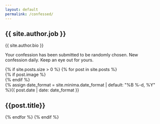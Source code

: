 ```yaml
---
layout: default
permalink: /confessed/
---
```


<div class="container">
  <section class="author" data-aos="fade-up" data-aos-easing="ease-out-quad" data-aos-duration="700">
    <div class="author__inner">
      <h1 class="author__job">{{ site.author.job }}</h1>
      <p class="author__bio">{{ site.author.bio }}</p>
      <div class="author__more">
        <p>Your confession has been submitted to be randomly chosen. New confession daily. Keep an eye out for yours.</p>
      </div>     
    </div>
  </section>
</div>

<div class="container">
  {% if site.posts.size > 0 %}
    {% for post in site.posts %}
    <div class="article" data-aos="fade-up" data-aos-easing="ease-out-quad" data-aos-duration="800">
      {% if post.image %}
      <div class="article__image-box">
        <a href="{{post.url | prepend: site.baseurl}}" class="article__image" style="background-image: url({{site.baseurl}}{{post.image}})"></a>
      </div>
      {% endif %}
      <div class="article__content">
        <div class="article__meta">
          <span class="article__date"><time datetime="{{ post.date | date_to_xmlschema }}">{% assign date_format = site.minima.date_format | default: "%B %-d, %Y" %}{{ post.date | date: date_format }}</time></span>
        </div>
        <h2 class="article__title">{{post.title}}</h2>
      </div>
    </div>
    {% endfor %}
  {% endif %}
</div>
